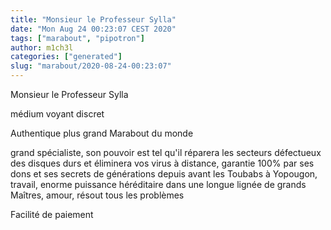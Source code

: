 ```yaml
---
title: "Monsieur le Professeur Sylla"
date: "Mon Aug 24 00:23:07 CEST 2020"
tags: ["marabout", "pipotron"]
author: m1ch3l
categories: ["generated"]
slug: "marabout/2020-08-24-00:23:07"
---
```


Monsieur le Professeur Sylla

médium voyant discret

Authentique plus grand Marabout du monde

grand spécialiste, son pouvoir est tel qu'il réparera les secteurs défectueux des disques durs et éliminera vos virus à distance, garantie 100% par ses dons et ses secrets de générations depuis avant les Toubabs à Yopougon, travail, enorme puissance héréditaire dans une longue lignée de grands Maîtres, amour, résout tous les problèmes

Facilité de paiement
